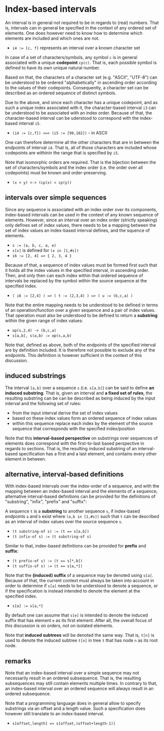 
<!-- ======================================================================= -->
# Index-based intervals

An interval is in general not required to be in regards to (real) numbers. That
is, intervals can in general be specified in the context of any ordered set of
elements. One does however need to know how to determine which elements are
included and which ones are not.

* `i4 := [c, f]` represents an interval over a known character set

In case of a set of characters/symbols, any symbol `c` is in general associated
with a unique **codepoint** `cp(c)`. That is, each possible symbol is defined
to have its own unique natural number.

Based on that, the characters of a character set (e.g. "ASCII", "UTF-8") can
be understood to be ordered "alphabetically" in ascending order according to
the values of their codepoints. Consequently, a character set can be described
as an ordered sequence of distinct symbols.

Due to the above, and since each character has a unique codepoint, and as
such a unique index associated with it, the character-based interval `i3`
can be understood to be associated with an index order. Because of that, the
character-based interval can be uderstood to correspond with the index-based
interval `i5`.

* `(i4 := [c,f]) <=> (i5 := [99,102])` - in ASCII

One can therefore determine all the other characters that are in between the
endpoints of interval `i4`. That is, all of those characters are included
whose codepoints are withinin the range that is specified by `i5`.

Note that isomorphic orders are required. That is the bijection between the set
of characters/symbols and the index order (i.e. the order over all codepoints)
must be known and order-preserving.

* `(x < y) <-> (cp(x) < cp(y))`

<!-- ======================================================================= -->
## intervals over simple sequences

Since any sequence is associated with an index order over its components,
index-based intervals can be used in the context of any known sequence of
elements. However, since an interval over an index order (strictly speaking)
only defines set of index values, there needs to be a mapping between the
set of index values an index-based interval defines, and the squence of
elements.

* `s := (a, b, c, a, e)`
* `s[x]` is defined for `(x in [1,#s])`
* `i6 := [2, 4] => { 2, 3, 4 }`

Because of that, a sequence of index values must be formed first such that
it holds all the index values in the specified interval, in ascending order.
Then, and only then can each index within that ordered sequence of intervals
be replaced by the symbol within the source sequence at the specified index.

* `( i6 := [2,4] ) => ( t := (2,3,4) ) => ( u := (b,c,a) )`

Note that the entire mapping needs to be understood to be defined in terms of
an operation/function over a given sequence and a pair of index values. That
operation must also be understood to be defined to return a **substring**
within the given range of index values:

* `op(s,2,4) -> (b,c,a)`
* `s[a,b], s(a,b) := op(s,a,b)`

Note that, defined as above, both of the endpoints of the specified interval
are by definition included. It is therefore not possible to exclude any of
the endpoints. This definition is however sufficient in the context of this
discussion.

<!-- ======================================================================= -->
## induced substrings

The interval `[a,b]` over a sequence `s` (i.e. `s[a,b]`) can be said to define
**an induced substring**. That is, given an interval and **a fixed set of rules**,
the resulting substring can be can be described as being induced by the input
interval and the following set of rules:

* from the input interval derive the set of index values
* based on these index values form an ordered sequence of index values
* within this sequence replace each index by the element of the source
  sequence that corresponds with the specified index/position

Note that this **interval-based perspective** on substrings over sequences of
elements does correspond with the first-to-last based perspective in regards
to sections. That is, the resulting induced substring of an interval-based
specification has a first and a last element, and contains every other element
in between.

<!-- ======================================================================= -->
## alternative, interval-based definitions

With index-based intervals over the index-order of a sequence, and with the
mapping between an index-based interval and the elements of a sequence,
alternative interval-based definitions can be provided for the definitions
of "substring", "infix", "prefix" and "suffix":

A sequence `t` is a **substring** to another sequence `s`, if index-based
endpoints `a` and `b` exist where `(a,b in [1,#s])` such that `t` can be
described as an interval of index values over the source sequence `s`.

* `(t substring-of s) := (t == s[a,b])`
* `(t infix-of s) := (t substring-of s)`

Similar to that, index-based definitions can be provided for
**prefix** and **suffix**:

* `(t prefix-of s) := (t == s[*,b])`
* `(t suffix-of s) := (t == s[a,*])`

Note that the **(induced) suffix** of a sequence may be denoted using `s[a]`.
Because of that, the current context must always be taken into account in order
to determine if `s[a]` needs to be understood to denote a sequence, or if the
specification is instead intended to denote the element at the specified index.

* `s[a] := s[a,*]`

By default one can assume that `s[e]` is intended to denote the induced suffix
that has element `e` as its first element. After all, the overall focus of this
discussion is on orders, not on isolated elements.

Note that **induced subtrees** will be denoted the same way. That is, `t[n]`
is used to denote the induced subtree `t[n]` in tree `t` that has node `n`
as its root node.

<!-- ======================================================================= -->
## remarks

Note that an index-based interval over a simple sequence may not necessarily
result in an ordered subsequence. That is, the resulting subsequences may still
contain elements multiple times. In contrary to that, an index-based interval
over an ordered sequence will always result in an ordered subsequence.

Note that a programming language does in general allow to specify substrings
via an offset and a length value. Such a specification does however still
translate to an index-based interval.

* `s[offset,length] => s[offset,(offset+length-1)]`
